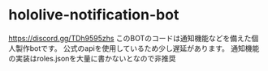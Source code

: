 # hololive-notification-bot
https://discord.gg/TDh9595zhs
このBOTのコードは通知機能などを備えた個人製作botです。
公式のapiを使用しているため少し遅延があります。
通知機能の実装はroles.jsonを大量に書かないとなので非推奨
